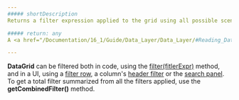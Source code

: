 ```yaml
---
##### shortDescription
Returns a filter expression applied to the grid using all possible scenarious.

##### return: any
A <a href="/Documentation/16_1/Guide/Data_Layer/Data_Layer/#Reading_Data/Filtering">filter expression</a>.

---
```

**DataGrid** can be filtered both in code, using the [filter(fitlerExpr)](/api-reference/10%20UI%20Widgets/dxDataGrid/3%20Methods/filter(filterExpr).md '/Documentation/ApiReference/UI_Widgets/dxDataGrid/Methods/#filterfilterExpr') method, and in a UI, using a [filter row](/api-reference/10%20UI%20Widgets/dxDataGrid/1%20Configuration/filterRow '/Documentation/ApiReference/UI_Widgets/dxDataGrid/Configuration/filterRow/'), a column's [header filter](/api-reference/10%20UI%20Widgets/dxDataGrid/1%20Configuration/headerFilter '/Documentation/ApiReference/UI_Widgets/dxDataGrid/Configuration/headerFilter/') or the [search panel](/api-reference/10%20UI%20Widgets/dxDataGrid/1%20Configuration/searchPanel '/Documentation/ApiReference/UI_Widgets/dxDataGrid/Configuration/searchPanel/'). To get a total filter summarized from all the filters applied, use the **getCombinedFilter()** method.
